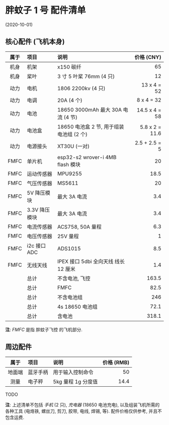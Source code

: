 # 胖蚊子 1 号 配件清单

(2020-10-01)


## 核心配件 (飞机本身)

| 属于 | 项目 | 说明 | 价格 (CNY) |
| :--: | :--- | :-- | ---------: |
| 机身 | 机架 | x150 碳纤 | 65 |
| 机身 | 桨叶 | 3 寸 5 叶桨 76mm (4 只) | 12 |
| 动力 | 电机 | 1806 2200kv (4 只) | 13 x 4 = 52 |
| 动力 | 电调 | 20A (4 个) | 8 x 4 = 32 |
| 动力 | 电池 | 18650 3000mAh 最大 30A 电流 (4 节) | 14.5 x 4 = 58 |
| 动力 | 电池盒 | 18650 电池盒 2 节, 用于组装电池组 (2 个) | 5.8 x 2 = 11.6 |
| 动力 | 电源接头 | XT30U (一对) | 2.5 + 2.5 = 5 |
| FMFC | 单片机 | esp32-s2 wrover-i 4MB flash 模块 | 20 |
| FMFC | 运动传感器 | MPU9255 | 18.5 |
| FMFC | 气压传感器 | MS5611 | 20 |
| FMFC | 5V 降压模块 | 最大 3A 电流 | 3.4 |
| FMFC | 3.3V 降压模块 | 最大 3A 电流 | 3.4 |
| FMFC | 电流传感器 | ACS758, 50A 量程 | 6.3 |
| FMFC | 电压传感器 | 25V 量程 | 1 |
| FMFC | i2c 接口 ADC | ADS1015 | 8.5 |
| FMFC | 无线天线 | IPEX 接口 5dbi 全向天线 线长 12 厘米 | 1.4 |
| | 总计 | 不含电池, 飞控 | 163.5 |
| | 总计 | FMFC | 82.5 |
| | 总计 | 不含电池组 | 246 |
| | 总计 | 4s 18650 电池组 | 72.1 |
| | 总计 | 含电池 | 318.1 |

**注**: *FMFC* 是指 胖蚊子飞控 的飞机部分.


## 周边配件

| 属于 | 项目 | 说明 | 价格 (RMB) |
| :--: | :--- | :-- | ---------: |
| 地面端 | 蓝牙手柄 | 用于输入控制命令 | 50 |
| 测量 | 电子秤 | 5kg 量程 1g 分度值 | 14.4 |

TODO

**注**: 上述清单不包括 *手机* (2 只), *充电器* (18650 电池充电),
以及组装飞机所需的各种工具 (电烙铁, 螺丝刀, 剪刀, 胶带, 电线, 焊锡, 等).
配件价格仅供参考, 并且不包含运费.
